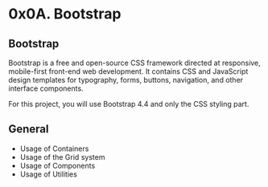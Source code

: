 # 0x0A. Bootstrap

## Bootstrap
Bootstrap is a free and open-source CSS framework directed at responsive, mobile-first front-end web development. It contains CSS and JavaScript design templates for typography, forms, buttons, navigation, and other interface components.

For this project, you will use Bootstrap 4.4 and only the CSS styling part.

## General
+ Usage of Containers
+ Usage of the Grid system
+ Usage of Components
+ Usage of Utilities
